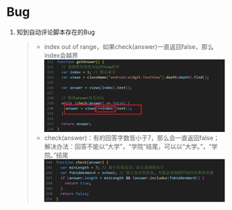 # Bug

1. 知到自动评论脚本存在的Bug

	> - index out of range，如果check(answer)一直返回false，那么index会越界
	> 	![image-20241204103950013](pic/image-20241204103950013.png)
	> - check(answer)：有的回答字数皆小于7，那么会一直返回false；解决办法：回答不能以“大学”，“学院”结尾，可以以“大学。”，“学院。”结尾
	> 	![image-20241204104108510](pic/image-20241204104108510.png)